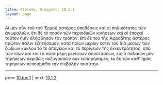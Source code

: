 ```yaml
---
title: Ptolemy, Almagest, 10.1.1
layout: page
---
```


Αἱ μὲν οὖν τοῦ τοῦ Ἑρμοῦ ἀστέρος ὑποθέσεις καὶ αἱ πηλικότητες τῶν ἀνωμαλιῶν, ἔτι δὲ τὸ ποσὸν τῶν περιοδικῶν κινήσεων καὶ αἱ ἐποχαὶ τοῦτον ἡμῖν ἐλήφθησαν τὸν τρόπον: ἐπὶ δὲ τοῦ τῆς Ἀφροδίτης ἀστέρος πρῶτον πάλιν ἐζητήσαμεν, κατὰ ποίων μερῶν ἐστιν τοῦ διὰ μέσων τῶν ζῳδίων κύκλου τό τε ἀπόγειον καὶ τὸ περίγειον τῆς ἐκκεντρότητος, ἀπὸ τῶν ἴσων καὶ ἐπὶ τὰ αὐτὰ μέρη μεγίστων ἀποστάσεων, εἰς ὃ παλαιῶν μὲν τηρήσεων ἀκριβῶς συζυγουσῶν οὐκ εὐπορήσαμεν, ἐκ δὲ τῶν καθ' ἡμᾶς τηρήσεων πεποιήμεθα τὴν ἐπιβολὴν τοιαύτην. 

---

prev: [10.toc.1](../10.toc.1/) | next: [10.1.2](../10.1.2/)


